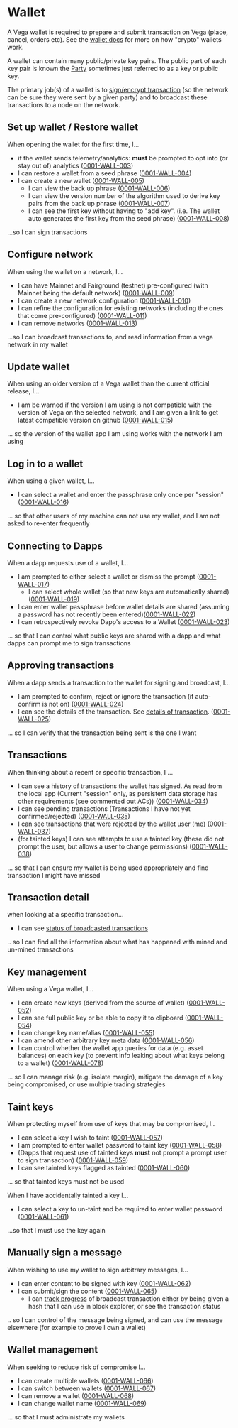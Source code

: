 # Wallet
A Vega wallet is required to prepare and submit transaction on Vega  (place, cancel, orders etc). See the [wallet docs](https://docs.vega.xyz/docs/mainnet/concepts/vega-wallet) for more on how "crypto" wallets work. 

A wallet can contain many public/private key pairs. The public part of each key pair is known the [Party](../protocol/0017-PART-party.md) sometimes just referred to as a key or public key. 

The primary job(s) of a wallet is to [sign/encrypt transaction](../protocol/0022-AUTH-auth.md) (so the network can be sure they were sent by a given party) and to broadcast these transactions to a node on the network.

## Set up wallet / Restore wallet
When opening the wallet for the first time, I...

- if the wallet sends telemetry/analytics: **must** be prompted to opt into (or stay out of) analytics (<a name="0001-WALL-003" href="#0001-WALL-003">0001-WALL-003</a>)
- I can restore a wallet from a seed phrase (<a name="0001-WALL-004" href="#0001-WALL-004">0001-WALL-004</a>)
- I can create a new wallet (<a name="0001-WALL-005" href="#0001-WALL-005">0001-WALL-005</a>)
  - I can view the back up phrase (<a name="0001-WALL-006" href="#0001-WALL-006">0001-WALL-006</a>)
  - I can view the version number of the algorithm used to derive key pairs from the back up phrase (<a name="0001-WALL-007" href="#0001-WALL-007">0001-WALL-007</a>)
  - I can see the first key without having to "add key". (i.e. The wallet auto generates the first key from the seed phrase) (<a name="0001-WALL-008" href="#0001-WALL-008">0001-WALL-008</a>)

...so I can sign transactions

## Configure network
When using the wallet on a network, I...

- I can have Mainnet and Fairground (testnet) pre-configured (with Mainnet being the default network) (<a name="0001-WALL-009" href="#0001-WALL-009">0001-WALL-009</a>)
- I can create a new network configuration  (<a name="0001-WALL-010" href="#0001-WALL-010">0001-WALL-010</a>)
- I can refine the configuration for existing networks (including the ones that come pre-configured) (<a name="0001-WALL-011" href="#0001-WALL-011">0001-WALL-011</a>)
- I can remove networks (<a name="0001-WALL-013" href="#0001-WALL-013">0001-WALL-013</a>)

...so I can broadcast transactions to, and read information from a vega network in my wallet

## Update wallet
When using an older version of a Vega wallet than the current official release, I...

- I am be warned if the version I am using is not compatible with the version of Vega on the selected network, and I am given a link to get latest compatible version on github (<a name="0001-WALL-015" href="#0001-WALL-015">0001-WALL-015</a>)

... so the version of the wallet app I am using works with the network I am using

## Log in to a wallet
When using a given wallet, I...

- I can select a wallet and enter the passphrase only once per "session" (<a name="0001-WALL-016" href="#0001-WALL-016">0001-WALL-016</a>)

... so that other users of my machine can not use my wallet, and I am not asked to re-enter frequently

## Connecting to Dapps
When a dapp requests use of a wallet, I...

- I am prompted to either select a wallet or dismiss the prompt  (<a name="0001-WALL-017" href="#0001-WALL-017">0001-WALL-017</a>)
  - I can select whole wallet (so that new keys are automatically shared) (<a name="0001-WALL-019" href="#0001-WALL-019">0001-WALL-019</a>)
- I can enter wallet passphrase before wallet details are shared (assuming a password has not recently been entered)(<a name="0001-WALL-022" href="#0001-WALL-022">0001-WALL-022</a>)
- I can retrospectively revoke Dapp's access to a Wallet (<a name="0001-WALL-023" href="#0001-WALL-023">0001-WALL-023</a>)

... so that I can control what public keys are shared with a dapp and what dapps can prompt me to sign transactions 

## Approving transactions
When a dapp sends a transaction to the wallet for signing and broadcast, I...

- I am prompted to confirm, reject or ignore the transaction (if auto-confirm is not on) (<a name="0001-WALL-024" href="#0001-WALL-024">0001-WALL-024</a>)
- I can see the details of the transaction. See [details of transaction](#transaction-detail). (<a name="0001-WALL-025" href="#0001-WALL-025">0001-WALL-025</a>)

... so I can verify that the transaction being sent is the one I want

## Transactions
When thinking about a recent or specific transaction, I ...

- I can see a history of transactions the wallet has signed. As read from the local app (Current "session" only, as persistent data storage has other requirements (see commented out ACs)) (<a name="0001-WALL-034" href="#0001-WALL-034">0001-WALL-034</a>)
- I can see pending transactions (Transactions I have not yet confirmed/rejected) (<a name="0001-WALL-035" href="#0001-WALL-035">0001-WALL-035</a>)
- I can see transactions that were rejected by the wallet user (me) (<a name="0001-WALL-037" href="#0001-WALL-037">0001-WALL-037</a>)
- (for tainted keys) I can see attempts to use a tainted key (these did not prompt the user, but allows a user to change permissions) (<a name="0001-WALL-038" href="#0001-WALL-038">0001-WALL-038</a>)

... so that I can ensure my wallet is being used appropriately and find transaction I might have missed

## Transaction detail
when looking at a specific transaction...

- I can see [status of broadcasted transactions](0003-WTXN-submit_vega_transaction.md#track-transaction-on-network)

.. so I can find all the information about what has happened with mined and un-mined transactions

## Key management
When using a Vega wallet, I...

- I can create new keys (derived from the source of wallet) (<a name="0001-WALL-052" href="#0001-WALL-052">0001-WALL-052</a>)
- I can see full public key or be able to copy it to clipboard (<a name="0001-WALL-054" href="#0001-WALL-054">0001-WALL-054</a>)
- I can change key name/alias (<a name="0001-WALL-055" href="#0001-WALL-055">0001-WALL-055</a>)
- I can amend other arbitrary key meta data (<a name="0001-WALL-056" href="#0001-WALL-056">0001-WALL-056</a>)
- I can control whether the wallet app queries for data (e.g. asset balances) on each key (to prevent info leaking about what keys belong to a wallet) (<a name="0001-WALL-078" href="#0001-WALL-078">0001-WALL-078</a>)

... so I can manage risk (e.g. isolate margin), mitigate the damage of a key being compromised, or use multiple trading strategies 

## Taint keys
When protecting myself from use of keys that may be compromised, I..

- I can select a key I wish to taint (<a name="0001-WALL-057" href="#0001-WALL-057">0001-WALL-057</a>)
- I am prompted to enter wallet password to taint key (<a name="0001-WALL-058" href="#0001-WALL-058">0001-WALL-058</a>)
- (Dapps that request use of tainted keys **must** not prompt a prompt user to sign transaction) (<a name="0001-WALL-059" href="#0001-WALL-059">0001-WALL-059</a>)
- I can see tainted keys flagged as tainted (<a name="0001-WALL-060" href="#0001-WALL-060">0001-WALL-060</a>)

... so that tainted keys must not be used

When I have accidentally tainted a key I...

- I can select a key to un-taint and be required to enter wallet password (<a name="0001-WALL-061" href="#0001-WALL-061">0001-WALL-061</a>)

...so that I must use the key again

## Manually sign a message
When wishing to use my wallet to sign arbitrary messages, I...

- I can enter content to be signed with key  (<a name="0001-WALL-062" href="#0001-WALL-062">0001-WALL-062</a>)
- I can submit/sign the content (<a name="0001-WALL-065" href="#0001-WALL-065">0001-WALL-065</a>)
  - I can [track progress](0003-WTXN-submit_vega_transaction.md#track-transaction-on-network) of broadcast transaction either by being given a hash that I can use in block explorer, or see the transaction status

.. so I can control of the message being signed, and can use the message elsewhere (for example to prove I own a wallet)

## Wallet management
When seeking to reduce risk of compromise I...

- I can create multiple wallets (<a name="0001-WALL-066" href="#0001-WALL-066">0001-WALL-066</a>)
- I can switch between wallets (<a name="0001-WALL-067" href="#0001-WALL-067">0001-WALL-067</a>)
- I can remove a wallet (<a name="0001-WALL-068" href="#0001-WALL-068">0001-WALL-068</a>)
- I can change wallet name (<a name="0001-WALL-069" href="#0001-WALL-069">0001-WALL-069</a>)

... so that I must administrate my wallets
